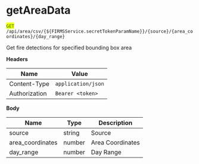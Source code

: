 # getAreaData

<mark style="color:green;">`GET`</mark> `/api/area/csv/{${FIRMSService.secretTokenParamName}}/{source}/{area_coordinates}/{day_range}`

Get fire detections for specified bounding box area

**Headers**

| Name          | Value              |
| ------------- | ------------------ |
| Content-Type  | `application/json` |
| Authorization | `Bearer <token>`   |

**Body**

| Name              | Type   | Description      |
| ----------------- | ------ | ---------------- |
| source            | string | Source           |
| area\_coordinates | number | Area Coordinates |
| day\_range        | number | Day Range        |
